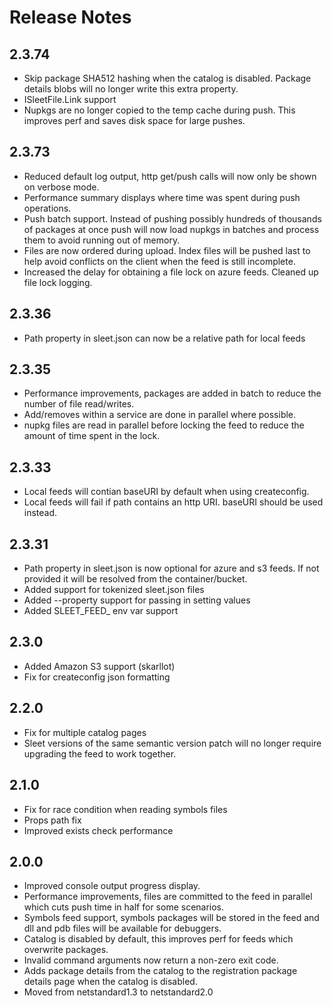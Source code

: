 # Release Notes

## 2.3.74
* Skip package SHA512 hashing when the catalog is disabled. Package details blobs will no longer write this extra property.
* ISleetFile.Link support
* Nupkgs are no longer copied to the temp cache during push. This improves perf and saves disk space for large pushes.

## 2.3.73
* Reduced default log output, http get/push calls will now only be shown on verbose mode.
* Performance summary displays where time was spent during push operations.
* Push batch support. Instead of pushing possibly hundreds of thousands of packages at once push will now load nupkgs in batches and process them to avoid running out of memory.
* Files are now ordered during upload. Index files will be pushed last to help avoid conflicts on the client when the feed is still incomplete.
* Increased the delay for obtaining a file lock on azure feeds. Cleaned up file lock logging.

## 2.3.36
* Path property in sleet.json can now be a relative path for local feeds

## 2.3.35
* Performance improvements, packages are added in batch to reduce the number of file read/writes.
* Add/removes within a service are done in parallel where possible.
* nupkg files are read in parallel before locking the feed to reduce the amount of time spent in the lock. 

## 2.3.33
* Local feeds will contian baseURI by default when using createconfig.
* Local feeds will fail if path contains an http URI. baseURI should be used instead.

## 2.3.31
* Path property in sleet.json is now optional for azure and s3 feeds. If not provided it will be resolved from the container/bucket.
* Added support for tokenized sleet.json files
* Added --property support for passing in setting values
* Added SLEET_FEED_ env var support

## 2.3.0
* Added Amazon S3 support (skarllot)
* Fix for createconfig json formatting

## 2.2.0
* Fix for multiple catalog pages
* Sleet versions of the same semantic version patch will no longer require upgrading the feed to work together.

## 2.1.0
* Fix for race condition when reading symbols files
* Props path fix
* Improved exists check performance

## 2.0.0
* Improved console output progress display.
* Performance improvements, files are committed to the feed in parallel which cuts push time in half for some scenarios.
* Symbols feed support, symbols packages will be stored in the feed and dll and pdb files will be available for debuggers.
* Catalog is disabled by default, this improves perf for feeds which overwrite packages.
* Invalid command arguments now return a non-zero exit code.
* Adds package details from the catalog to the registration package details page when the catalog is disabled.
* Moved from netstandard1.3 to netstandard2.0

